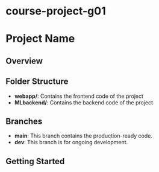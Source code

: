 # course-project-g01
# Project Name

## Overview

## Folder Structure
- **webapp/**: Contains the frontend code of the project
- **MLbackend/**: Contains the backend code of the project

## Branches
- **main**: This branch contains the production-ready code.
- **dev**: This branch is for ongoing development.

## Getting Started
